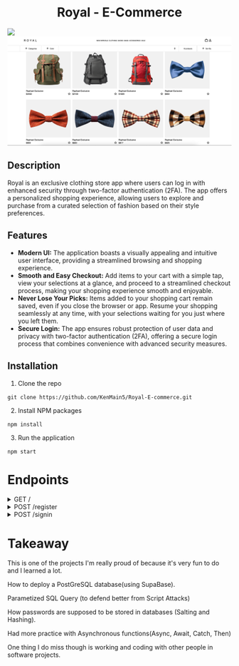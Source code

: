 <h1 align='center'>
  Royal - E-Commerce 
</h1>
<img src="client/src/assets/ReadMeDoc/readme.png"></img> 
<img src="client/src/assets/ReadMeDoc/readme2.png"></img> 





<h2>Description</h2>

Royal is an exclusive clothing store app where users can log in with enhanced security through two-factor authentication (2FA). The app offers a personalized shopping experience, allowing users to explore and purchase from a curated selection of fashion based on their style preferences. 

<h2>Features</h2>

<div>
  <ul>
    <li><strong>Modern UI:</strong> The application boasts a visually appealing and intuitive user interface, providing a streamlined browsing and shopping experience.</li>
    <li><strong>Smooth and Easy Checkout:</strong> Add items to your cart with a simple tap, view your selections at a glance, and proceed to a streamlined checkout process, making your shopping experience smooth and enjoyable.</li>
    <li><strong>Never Lose Your Picks:</strong> Items added to your shopping cart remain saved, even if you close the browser or app. Resume your shopping seamlessly at any time, with your selections waiting for you just where you left them.</li>
    <li><strong>Secure Login:</strong> The app ensures robust protection of user data and privacy with two-factor authentication (2FA), offering a secure login process that combines convenience with advanced security measures.</li>
  </ul>
</div>


## Installation
<a id='install'></a>

1. Clone the repo
```
git clone https://github.com/KenMain5/Royal-E-commerce.git
```
2. Install NPM packages
```
npm install
```
3. Run the application
```
npm start
```



# Endpoints
<details>
  <summary>GET /</summary>
  <br>
  <div>
	This is the endpoint that the client request gets when they access the website. The server sends the main page of the website. 
  </div>
  <br>
</details>

<details>
  <summary>POST /register</summary>
  <br>
  <div>
    What happens in the server side, it validates the input received from the client, checks if the email is currently being used, if not, it hashes         the password and stores all the information along with the hashed password by doing a Parametized SQL Query.
  </div>
  <br>
</details>


<details>
  <summary>POST /signin</summary>
  <br>
  <div>
    What happens in the server side, is that it grabs the hashed password that goes along with the username that the client sends, afterwards, we use 
    the BCrypt method to compare the two password hashes. If it is successful, then the user would be logged in. 
  </div>
  <br>
</details>


# Takeaway
This is one of the projects I'm really proud of because it's very fun to do and I learned a lot. 
  
How to deploy a PostGreSQL database(using SupaBase). 
  
Parametized SQL Query (to defend better from Script Attacks)
  
How passwords are supposed to be stored in databases (Salting and Hashing).
  
Had more practice with Asynchronous functions(Async, Await, Catch, Then)
  
One thing I do miss though is working and coding with other people in software projects. 
